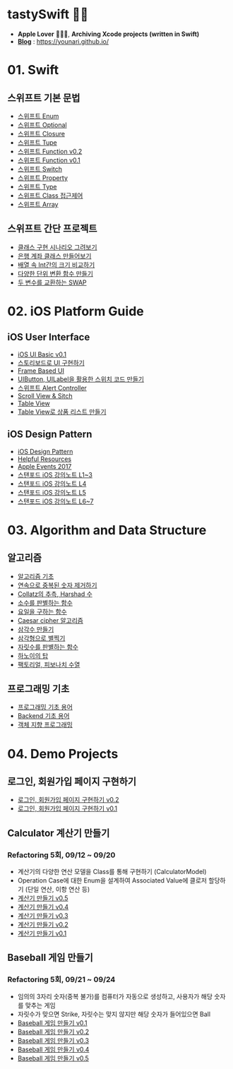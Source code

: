 # tastySwift 📝💛
- **Apple Lover** 👍🏻💙, **Archiving Xcode projects (written in Swift)**
- **[Blog](https://younari.github.io/)** : https://younari.github.io/

# 01. Swift
## 스위프트 기본 문법
- [스위프트 Enum](https://younari.github.io/2017-09-19/enumeration)
- [스위프트 Optional](https://younari.github.io/2017-09-19/Optionals)
- [스위프트 Closure](https://younari.github.io/2017-09-19/Closure)
- [스위프트 Tupe](https://younari.github.io/2017-09-18/TupleType)
- [스위프트 Function v0.2](https://younari.github.io/2017-09-14/functionSwift)
- [스위프트 Function v0.1](https://younari.github.io/2017-09-09/Function)
- [스위프트 Switch](https://younari.github.io/2017-09-18/SwitchCase)
- [스위프트 Property](https://younari.github.io/2017-09-18/Property)
- [스위프트 Type](https://younari.github.io/2017-09-14/swiftTypes)
- [스위프트 Class 접근제어](https://younari.github.io/2017-09-14/PrivatePublicClass)
- [스위프트 Array](https://younari.github.io/2017-09-12/ArraySample)

## 스위프트 간단 프로젝트
- [클래스 구현 시나리오 그려보기](https://younari.github.io/2017-09-13/gradeClass)
- [은행 계좌 클래스 만들어보기](https://younari.github.io/2017-09-13/BankAccountClass)
- [배열 속 Int간의 크기 비교하기](https://younari.github.io/2017-09-09/IntArray)
- [다양한 단위 변환 함수 만들기](https://younari.github.io/2017-09-08/UnitFunc)
- [두 변수를 교환하는 SWAP](https://younari.github.io/2017-09-08/SWAP)

# 02. iOS Platform Guide
## iOS User Interface
- [iOS UI Basic v0.1](https://younari.github.io/2017-09-25/iOSUIGuide)
- [스토리보드로 UI 구현하기](https://younari.github.io/2017-09-17/StoryBoardBasic)
- [Frame Based UI](https://github.com/younari/tastySwift/tree/master/0929_UIViewReview)
- [UIButton, UILabel을 활용한 스위치 코드 만들기](https://younari.github.io/2017-09-26/UIButtonSampleCode)
- [스위프트 Alert Controller](https://younari.github.io/2017-09-27/AlertController)
- [Scroll View & Sitch](https://younari.github.io/2017-09-27/ScrollView)
- [Table View](https://younari.github.io/2017-09-30/UITableView)
- [Table View로 상품 리스트 만들기](https://github.com/younari/tastySwift/tree/master/0930_ProductTableView)

## iOS Design Pattern
- [iOS Design Pattern](https://younari.github.io/2017-09-16/iOSDesignPattern)
- [Helpful Resources](https://younari.github.io/2017-09-16/HelpfulResources)
- [Apple Events 2017](https://younari.github.io/2017-09-14/AppleEvents2017)
- [스탠포드 iOS 강의노트 L1~3](https://younari.github.io/2017-09-16/StanfordSwift01)
- [스탠포드 iOS 강의노트 L4](https://younari.github.io/2017-09-16/StanfordSwift02)
- [스탠포드 iOS 강의노트 L5](https://younari.github.io/2017-09-16/StanfordSwift03)
- [스탠포드 iOS 강의노트 L6~7](https://younari.github.io/2017-09-16/StanfordSwift04)


# 03. Algorithm and Data Structure
## 알고리즘
- [알고리즘 기초](https://younari.github.io/2017-09-07/Algorithm)
- [연속으로 중복된 숫자 제거하기](https://younari.github.io/2017-09-12/RepeatedNumber)
- [Collatz의 추측, Harshad 수](https://younari.github.io/2017-09-11/collatzHarshad)
- [소수를 판별하는 함수](https://younari.github.io/2017-09-11/PrimeNumber)
- [요일을 구하는 함수](https://younari.github.io/2017-09-10/Calendar)
- [Caesar cipher 알고리즘](https://younari.github.io/2017-09-10/CaesarCipher)
- [삼각수 만들기](https://younari.github.io/2017-09-09/TriangleNumber)
- [삼각형으로 별찍기](https://younari.github.io/2017-09-09/SwiftStar)
- [자릿수를 판별하는 함수](https://younari.github.io/2017-09-11/CountOfdigit)
- [하노이의 탑](https://younari.github.io/2017-09-11/HanoiTower)
- [팩토리얼, 피보나치 수열](https://younari.github.io/2017-09-11/FactorialPibonacci)

## 프로그래밍 기초
- [프로그래밍 기초 용어](https://younari.github.io/2017-09-05/Program)
- [Backend 기초 용어](https://younari.github.io/2017-09-06/Backend)
- [객체 지향 프로그래밍](https://younari.github.io/2017-09-14/Object)

# 04. Demo Projects
## 로그인, 회원가입 페이지 구현하기
- [로그인, 회원가입 페이지 구현하기 v0.2](https://younari.github.io/2017-09-28/SignUpSignInV02)
- [로그인, 회원가입 페이지 구현하기 v0.1](https://younari.github.io/2017-09-28/SignUpSignInV01)

## Calculator 계산기 만들기
### Refactoring 5회, 09/12 ~ 09/20
- 계산기의 다양한 연산 모델을 Class를 통해 구현하기 (CalculatorModel)
- Operation Case에 대한 Enum을 설계하여 Associated Value에 클로저 할당하기 (단일 연산, 이항 연산 등)
- [계산기 만들기 v0.5](https://younari.github.io/2017-09-15/Calculator_05)
- [계산기 만들기 v0.4](https://younari.github.io/2017-09-15/Calculator_04)
- [계산기 만들기 v0.3](https://younari.github.io/2017-09-15/Calculator_03)
- [계산기 만들기 v0.2](https://younari.github.io/2017-09-15/Calculator_02)
- [계산기 만들기 v0.1](https://younari.github.io/2017-09-15/Calculator_01)

## Baseball 게임 만들기
### Refactoring 5회, 09/21 ~ 09/24
- 임의의 3자리 숫자(중복 불가)를 컴퓨터가 자동으로 생성하고, 사용자가 해당 숫자를 맞추는 게임
- 자릿수가 맞으면 Strike, 자릿수는 맞지 않지만 해당 숫자가 들어있으면 Ball
- [Baseball 게임 만들기 v0.1](https://younari.github.io/2017-09-21/BaseballGameV0.1)
- [Baseball 게임 만들기 v0.2](https://younari.github.io/2017-09-22/BaseballGameV0.2)
- [Baseball 게임 만들기 v0.3](https://younari.github.io/2017-09-22/BaseballGameV0.3)
- [Baseball 게임 만들기 v0.4](https://younari.github.io/2017-09-22/BaseballGameV0.4)
- [Baseball 게임 만들기 v0.5](https://younari.github.io/2017-09-23/BaseballGameV0.5)